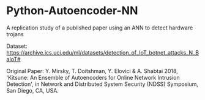 # Python-Autoencoder-NN
A replication study of a published paper using an ANN to detect hardware trojans

Dataset:
https://archive.ics.uci.edu/ml/datasets/detection_of_IoT_botnet_attacks_N_BaIoT#

Original Paper:
Y. Mirsky, T. Doitshman, Y. Elovici & A. Shabtai 2018, 'Kitsune: An Ensemble of Autoencoders for Online Network Intrusion Detection', in Network and Distributed System Security (NDSS) Symposium, San Diego, CA, USA.

